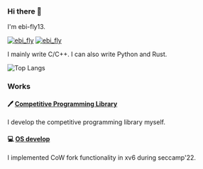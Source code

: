 ### Hi there 👋 

I'm ebi-fly13.

[![ebi_fly](https://img.shields.io/endpoint?url=https%3A%2F%2Fatcoder-badges.now.sh%2Fapi%2Fatcoder%2Fjson%2Febi_fly)](https://atcoder.jp/users/ebi_fly)
[![ebi_fly](https://img.shields.io/endpoint?url=https%3A%2F%2Fatcoder-badges.now.sh%2Fapi%2Fcodeforces%2Fjson%2Febi_fly)](https://codeforces.com/profile/ebi_fly)

I mainly write C/C++. I can also write Python and Rust.

![Top Langs](https://github-readme-stats.vercel.app/api/top-langs/?username=ebi-fly13&layout=compact&theme=merko&exclude_repo=slides)

### Works

#### 🖊️ [Competitive Programming Library](https://ebi-fly13.github.io/Library/)

I develop the competitive programming library myself.

#### 💻 [OS develop](https://github.com/ebi-fly13/xv6-riscv-seccamp)

I implemented CoW fork functionality in xv6 during seccamp'22.

<!--
**ebi-fly13/ebi-fly13** is a ✨ _special_ ✨ repository because its `README.md` (this file) appears on your GitHub profile.

Here are some ideas to get you started:

- 🔭 I’m currently working on ...
- 🌱 I’m currently learning ...
- 👯 I’m looking to collaborate on ...
- 🤔 I’m looking for help with ...
- 💬 Ask me about ...
- 📫 How to reach me: ...
- 😄 Pronouns: ...
- ⚡ Fun fact: ...
-->
